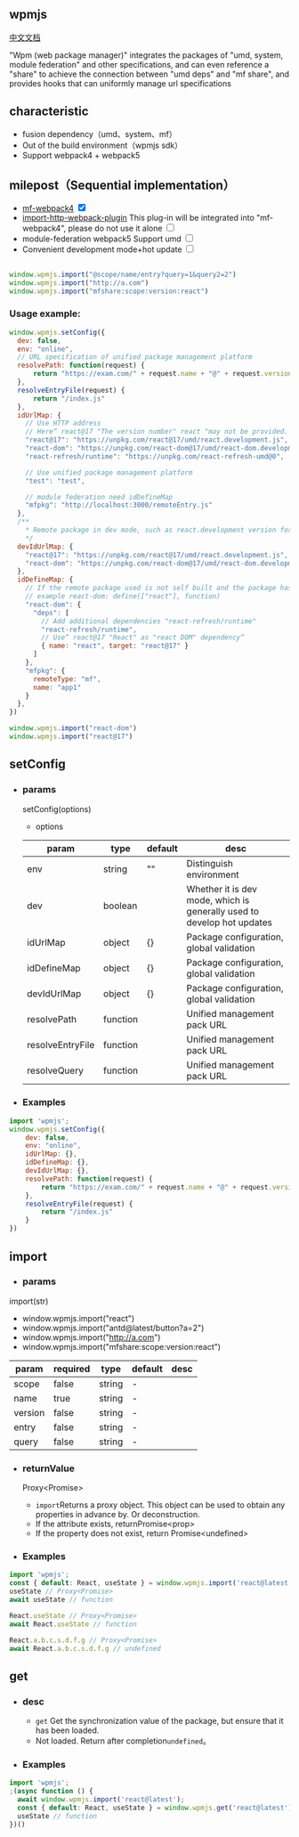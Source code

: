 ## wpmjs

[中文文档](https://github.com/wpmjs/wpmjs/tree/main/wpmjs/doc/chinese)

"Wpm (web package manager)" integrates the packages of "umd, system, module federation" and other specifications, and can even reference a "share" to achieve the connection between "umd deps" and "mf share", and provides hooks that can uniformly manage url specifications

## characteristic
* fusion dependency（umd、system、mf）
* Out of the build environment（wpmjs sdk）
* Support webpack4 + webpack5

## milepost（Sequential implementation）
* [mf-webpack4](https://www.npmjs.com/package/mf-webpack4)  <input type="checkbox" checked />
* [import-http-webpack-plugin](https://www.npmjs.com/package/import-http-webpack-plugin) This plug-in will be integrated into "mf-webpack4", please do not use it alone <input type="checkbox" />
* module-federation webpack5 Support umd <input type="checkbox" />
* Convenient development mode+hot update <input type="checkbox" />

## 

``` js
window.wpmjs.import("@scope/name/entry?query=1&query2=2")
window.wpmjs.import("http://a.com")
window.wpmjs.import("mfshare:scope:version:react")
```

### Usage example:
``` js
window.wpmjs.setConfig({
  dev: false,
  env: "online",
  // URL specification of unified package management platform
  resolvePath: function(request) {
      return "https://exam.com/" + request.name + "@" + request.version
  },
  resolveEntryFile(request) {
      return "/index.js"
  },
  idUrlMap: {
    // Use HTTP address
    // Here“ react@17 "The version number" react "may not be provided. If there are multiple versions at the same time, the" Id "with the version number can be used to distinguish
    "react@17": "https://unpkg.com/react@17/umd/react.development.js",
    "react-dom": "https://unpkg.com/react-dom@17/umd/react-dom.development.js",
    "react-refresh/runtime": "https://unpkg.com/react-refresh-umd@0",

    // Use unified package management platform
    "test": "test",

    // module federation need idDefineMap
    "mfpkg": "http://localhost:3000/remoteEntry.js"
  },
  /**
    * Remote package in dev mode, such as react.development version for hot update during development
    */
  devIdUrlMap: {
    "react@17": "https://unpkg.com/react@17/umd/react.development.js",
    "react-dom": "https://unpkg.com/react-dom@17/umd/react-dom.development.js",
  },
  idDefineMap: {
    // If the remote package used is not self built and the package has dependencies, you need to configure dependency mapping here
    // example react-dom: define(["react"], function)
    "react-dom": {
      "deps": [
        // Add additional dependencies "react-refresh/runtime"
        "react-refresh/runtime",
        // Use“ react@17 "React" as "react DOM" dependency“
        { name: "react", target: "react@17" }
      ]
    },
    "mfpkg": {
      remoteType: "mf",
      name: "app1"
    }
  },
})

window.wpmjs.import("react-dom")
window.wpmjs.import("react@17")
```

<!--|  dev | boolean  | false | 是否是开发模式 | 目前一般由插件自动开启, 用于开发模式热更新 |-->

## setConfig
+ ### params
  setConfig(options)
  * options

  |  param   | type | default  | desc  |
  |  ----  | ----  |----  | ----  |
  |  env | string  | "" | Distinguish environment |
  |  dev | boolean  |  | Whether it is dev mode, which is generally used to develop hot updates |
  |  idUrlMap | object  | {} | Package configuration, global validation |
  |  idDefineMap | object  | {} | Package configuration, global validation |
  |  devIdUrlMap | object  | {} | Package configuration, global validation |
  | resolvePath | function | | Unified management pack URL |
  | resolveEntryFile | function | | Unified management pack URL |
  | resolveQuery | function | | Unified management pack URL |


+ ### Examples
```js
import 'wpmjs';
window.wpmjs.setConfig({
    dev: false,
    env: "online",
    idUrlMap: {},
    idDefineMap: {},
    devIdUrlMap: {},
    resolvePath: function(request) {
        return "https://exam.com/" + request.name + "@" + request.version
    },
    resolveEntryFile(request) {
        return "/index.js"
    }
})

```

## import
+ ### params
import(str)
  * window.wpmjs.import("react")
  * window.wpmjs.import("antd@latest/button?a=2")
  * window.wpmjs.import("http://a.com")
  * window.wpmjs.import("mfshare:scope:version:react")

| param          | required  | type     | default   | desc               |
|----------------|------|---------|---------|------------------|
| scope    | false    | string  | -     |  |
| name    | true    | string  | -     |                |
| version      | false    | string | - |  |
| entry      | false    | string | - |  |
| query      | false    | string | - |  |

+ ### returnValue
  Proxy\<Promise\>
  * `import`Returns a proxy object. This object can be used to obtain any properties in advance by. Or deconstruction.
  * If the attribute exists, returnPromise\<prop\>
  * If the property does not exist, return Promise\<undefined\>


+ ### Examples
``` jsx
import 'wpmjs';
const { default: React, useState } = window.wpmjs.import('react@latest');
useState // Proxy<Promise>
await useState // function

React.useState // Proxy<Promise>
await React.useState // function

React.a.b.c.s.d.f.g // Proxy<Promise>
await React.a.b.c.s.d.f.g // undefined
```

## get
+ ### desc
  * `get` Get the synchronization value of the package, but ensure that it has been loaded.
  * Not loaded. Return after completion`undefined`。
+ ### Examples
``` jsx
import 'wpmjs';
;(async function () {
  await window.wpmjs.import('react@latest');
  const { default: React, useState } = window.wpmjs.get('react@latest')
  useState // function
})()
```

